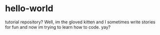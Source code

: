 # hello-world
tutorial repository?
Well, im the gloved kitten and I sometimes write stories for fun and now im trying to learn how to code. yay?
